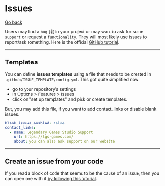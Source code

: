 # Issues

[Go back](../index.md#advanced-concepts)

Users may find a `bug` (🐛) in your project or may want to ask for some `support` or request a `functionality`. They will most likely use issues to report/ask something. Here is the official [GitHub tutorial](https://guides.github.com/features/issues/).

<hr class="sl">

## Templates

You can define **issues templates** using a file that needs to be created in `.github/ISSUE_TEMPLATE/config.yml`. This got quite simplified now

* go to your repository's settings
* in Options > Features > Issues
* click on "set up templates" and pick or create templates.

But, you may add this file, if you want to add contact_links or disable blank issues.

```yaml
blank_issues_enabled: false
contact_links:
  - name: Legendary Games Studio Support
    url: https://lgs-games.com/
    about: you can also ask support on our website
```

<hr class="sr">

## Create an issue from your code

If you read a block of code that seems to be the cause of an issue, then you can open one with it [by following this tutorial](https://docs.github.com/en/issues/tracking-your-work-with-issues/creating-an-issue#creating-an-issue-from-code).
